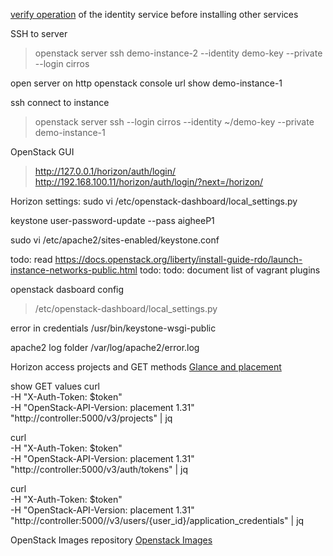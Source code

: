 [verify operation](https://docs.openstack.org/keystone/pike/install/keystone-verify-obs.html) of the identity service before installing other services





SSH to server
> openstack server ssh demo-instance-2 --identity demo-key --private --login cirros

open server on http
openstack console url show demo-instance-1

ssh connect to instance
> openstack server ssh  --login cirros --identity ~/demo-key --private demo-instance-1

 OpenStack GUI
 > http://127.0.0.1/horizon/auth/login/  
 > http://192.168.100.11/horizon/auth/login/?next=/horizon/  

Horizon settings:
 sudo vi /etc/openstack-dashboard/local_settings.py

 keystone user-password-update --pass aigheeP1 

sudo vi  /etc/apache2/sites-enabled/keystone.conf 

todo: read https://docs.openstack.org/liberty/install-guide-rdo/launch-instance-networks-public.html
todo: 
todo: document list of vagrant plugins


openstack dasboard config
> /etc/openstack-dashboard/local_settings.py

error in credentials
/usr/bin/keystone-wsgi-public

apache2 log folder
/var/log/apache2/error.log


Horizon access projects and GET methods [Glance and placement](https://leftasexercise.com/2020/02/10/)

show GET values
curl \
    -H "X-Auth-Token: $token" \
    -H "OpenStack-API-Version: placement 1.31" \
    "http://controller:5000/v3/projects" | jq

curl \
    -H "X-Auth-Token: $token" \
    -H "OpenStack-API-Version: placement 1.31" \
    "http://controller:5000/v3/auth/tokens" | jq

curl \
    -H "X-Auth-Token: $token" \
    -H "OpenStack-API-Version: placement 1.31" \
    "http://controller:5000//v3/users/{user_id}/application_credentials" | jq

OpenStack Images repository [Openstack Images](https://cloud-images.ubuntu.com/bionic/current/)